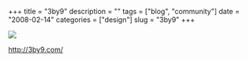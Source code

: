 +++
title = "3by9"
description = ""
tags = ["blog", "community"]
date = "2008-02-14"
categories = ["design"]
slug = "3by9"
+++


 

  <div id="screens-thumbs" class="clearfix">
    <div class="txt-center" id="design-submission"><a href="http://3by9.com/"><img id='bluga-thumbnail-948' class='bluga-thumbnail large' src='//media.konigi.com/bluga/
wt47f279e64bf4d_0.jpg'/></a></div>  
  </div>   
<p><a href="http://3by9.com/">http://3by9.com/</a></p>




